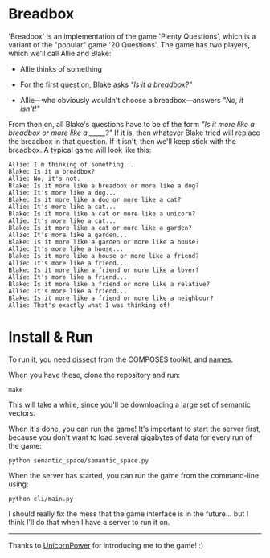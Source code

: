 # Breadbox

'Breadbox' is an implementation of the game 'Plenty Questions', which
is a variant of the "popular" game '20 Questions'. The game has two
players, which we'll call Allie and Blake:

  - Allie thinks of something

  - For the first question, Blake asks *"Is it a breadbox?"*

  - Allie—who obviously wouldn't choose a breadbox—answers *"No, it
    isn't!"*

From then on, all Blake's questions have to be of the form *"Is it more
like a breadbox or more like a _____?"*
If it is, then whatever Blake tried will replace the breadbox in that
question. If it isn't, then we'll keep stick with the breadbox. A
typical game will look like this:


    Allie: I'm thinking of something...
    Blake: Is it a breadbox?
    Allie: No, it's not.
    Blake: Is it more like a breadbox or more like a dog?
    Allie: It's more like a dog...
    Blake: Is it more like a dog or more like a cat?
    Allie: It's more like a cat...
    Blake: Is it more like a cat or more like a unicorn?
    Allie: It's more like a cat...
    Blake: Is it more like a cat or more like a garden?
    Allie: It's more like a garden...
    Blake: Is it more like a garden or more like a house?
    Allie: It's more like a house...
    Blake: Is it more like a house or more like a friend?
    Allie: It's more like a friend...
    Blake: Is it more like a friend or more like a lover?
    Allie: It's more like a friend...
    Blake: Is it more like a friend or more like a relative?
    Allie: It's more like a friend...
    Blake: Is it more like a friend or more like a neighbour?
    Allie: That's exactly what I was thinking of!


# Install & Run

To run it, you need
[dissect](https://github.com/composes-toolkit/dissect/) from the
COMPOSES toolkit, and [names](https://pypi.python.org/pypi/names/).

When you have these, clone the repository and run:

    make

This will take a while, since you'll be downloading a large set of
semantic vectors.


When it's done, you can run the game! It's important to start the
server first, because you don't want to load several gigabytes of data
for every run of the game:

    python semantic_space/semantic_space.py

When the server has started, you can run the game from the
command-line using:

    python cli/main.py

I should really fix the mess that the game interface is in the
future... but I think I'll do that when I have a server to run it on.


---


Thanks to [UnicornPower](github.com/UnicornPower) for introducing me
to the game! :)
